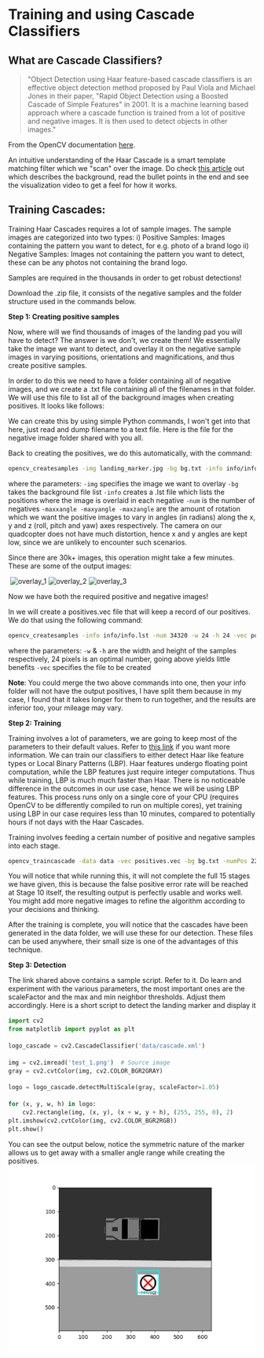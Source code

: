 # Training and using Cascade Classifiers

## What are Cascade Classifiers?

>  "Object Detection using Haar feature-based cascade classifiers is an  effective object detection method proposed by Paul Viola and Michael  Jones in their paper, "Rapid Object Detection using a Boosted Cascade of Simple Features" in 2001. It is a machine learning  based approach where a cascade function is trained from a lot of  positive and negative images. It is then used to detect objects in other images."

From the OpenCV documentation [here](https://docs.opencv.org/3.4/db/d28/tutorial_cascade_classifier.html).

An intuitive understanding of the Haar Cascade is a smart template matching filter which we "scan" over the image. Do check [this article](http://www.willberger.org/cascade-haar-explained/) out which describes the background, read the bullet points in the end and see the visualization video to get a feel for how it works.

## Training Cascades:

Training Haar Cascades requires a lot of sample images. The sample images are categorized into two types:
i) Positive Samples: Images containing the pattern you want to detect, for e.g. photo of a brand logo
ii) Negative Samples: Images not containing the pattern you want to detect, these can be any photos not containing the brand logo.

Samples are required in the thousands in order to get robust detections!

Download the .zip file, it consists of the negative samples and the folder structure used in the commands below.

**Step 1: Creating positive samples**

Now, where will we find thousands of images of the landing pad you will have to detect?
The answer is we don't, we create them! We essentially take the image we want to detect, and overlay it on the negative sample images in varying positions, orientations and magnifications, and thus create positive samples.

In order to do this we need to have a folder containing all of negative images, and we create a .txt file containing all of the filenames in that folder. We will use this file to list all of the background images when creating positives. It looks like follows:

We can create this by using simple Python commands, I won't get into that here, just read and dump filename to a text file. Here is the file for the negative image folder shared with you all.

Back to creating the positives, we do this automatically, with the command:

```bash
opencv_createsamples -img landing_marker.jpg -bg bg.txt -info info/info.lst -maxxangle 0.1 -maxyangle 0.1 -maxzangle 1.6 -num 34320
```
where the parameters:
```-img``` specifies the image we want to overlay
```-bg``` takes the background file list
```-info``` creates a .lst file which lists the positions where the image is overlaid in each negative
```-num``` is the number of negatives
```-maxxangle -maxyangle -maxzangle``` are the amount of rotation which we want the positive images to vary in angles (in radians) along the x, y and z (roll, pitch and yaw) axes respectively.
The camera on our quadcopter does not have much distortion, hence x and y angles are kept low, since we are unlikely to encounter such scenarios.

Since there are 30k+ images, this operation might take a few minutes. These are some of the output images:

​                                                          ![overlay_1](./media/overlay_1.jpg) ![overlay_2](./media/overlay_2.jpg) ![overlay_3](./media/overlay_3.jpg)

Now we have both the required positive and negative images!

In we will create a positives.vec file that will keep a record of our positives. We do that using the following command:

```bash
opencv_createsamples -info info/info.lst -num 34320 -w 24 -h 24 -vec positives.vec
```
where the parameters:
```-w``` & ```-h``` are the width and height of the samples respectively, 24 pixels is an optimal number, going above yields little benefits
```-vec``` specifies the file to be created

**Note**: You could merge the two above commands into one, then your info folder will not have the output positives, I have split them because in my case, I found that it takes longer for them to run together, and the results are inferior too, your mileage may vary.

**Step 2: Training**

Training involves a lot of parameters, we are going to keep most of the parameters to their default values. Refer to [this link](https://docs.opencv.org/3.2.0/dc/d88/tutorial_traincascade.html) if you want more information.
We can train our classifiers to either detect Haar like feature types or Local Binary Patterns (LBP). Haar features undergo floating point computation, while the LBP features just require integer computations. Thus while training, LBP is much much faster than Haar. There is no noticeable difference in the outcomes in our use case, hence we will be using LBP features. This process runs only on a single core of your CPU (requires OpenCV to be differently compiled to run on multiple cores), yet training using LBP in our case requires less than 10 minutes, compared to potentially hours if not days with the Haar Cascades.

Training involves feeding a certain number of positive and negative samples into each stage.

```bash
opencv_traincascade -data data -vec positives.vec -bg bg.txt -numPos 2287 -numNeg 2287 -numStages 15 -featureType LBP -w 24 -h 24
```
You will notice that while running this, it will not complete the full 15 stages we have given, this is because the false positive error rate will be reached at Stage 10 itself, the resulting output is perfectly usable and works well. You might add more negative images to refine the algorithm according to your decisions and thinking.

After the training is complete, you will notice that the cascades have been generated in the data folder, we will use these for our detection. These files can be used anywhere, their small size is one of the advantages of this technique.

**Step 3: Detection**

The link shared above contains a sample script. Refer to it.
Do learn and experiment with the various parameters, the most important ones are the scaleFactor and the max and min neighbor thresholds. Adjust them accordingly.
Here is a short script to detect the landing marker and display it

```python
import cv2
from matplotlib import pyplot as plt

logo_cascade = cv2.CascadeClassifier('data/cascade.xml')

img = cv2.imread('test_1.png')  # Source image
gray = cv2.cvtColor(img, cv2.COLOR_BGR2GRAY)

logo = logo_cascade.detectMultiScale(gray, scaleFactor=1.05)

for (x, y, w, h) in logo:
    cv2.rectangle(img, (x, y), (x + w, y + h), (255, 255, 0), 2)
plt.imshow(cv2.cvtColor(img, cv2.COLOR_BGR2RGB))
plt.show()

```
You can see the output below, notice the symmetric nature of the marker allows us to get away with a smaller angle range while creating the positives.
​                             ![overlay_2](./media/Figure_1.png)




